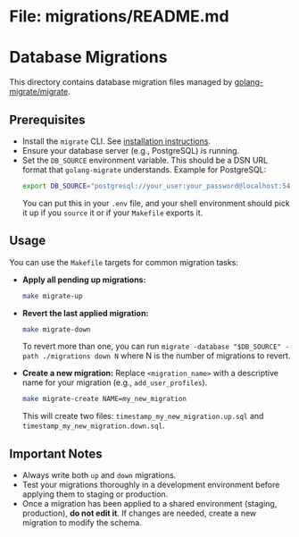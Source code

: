 # File: migrations/README.md
# Database Migrations

This directory contains database migration files managed by [golang-migrate/migrate](https://github.com/golang-migrate/migrate).

## Prerequisites

*   Install the `migrate` CLI. See [installation instructions](https://github.com/golang-migrate/migrate/tree/master/cmd/migrate).
*   Ensure your database server (e.g., PostgreSQL) is running.
*   Set the `DB_SOURCE` environment variable. This should be a DSN URL format that `golang-migrate` understands.
    Example for PostgreSQL:
    ```bash
    export DB_SOURCE="postgresql://your_user:your_password@localhost:5432/seattle_info_db?sslmode=disable"
    ```
    You can put this in your `.env` file, and your shell environment should pick it up if you `source` it or if your `Makefile` exports it.

## Usage

You can use the `Makefile` targets for common migration tasks:

*   **Apply all pending up migrations:**
    ```bash
    make migrate-up
    ```

*   **Revert the last applied migration:**
    ```bash
    make migrate-down
    ```
    To revert more than one, you can run `migrate -database "$DB_SOURCE" -path ./migrations down N` where N is the number of migrations to revert.

*   **Create a new migration:**
    Replace `<migration_name>` with a descriptive name for your migration (e.g., `add_user_profiles`).
    ```bash
    make migrate-create NAME=my_new_migration
    ```
    This will create two files: `timestamp_my_new_migration.up.sql` and `timestamp_my_new_migration.down.sql`.

## Important Notes

*   Always write both `up` and `down` migrations.
*   Test your migrations thoroughly in a development environment before applying them to staging or production.
*   Once a migration has been applied to a shared environment (staging, production), **do not edit it**. If changes are needed, create a new migration to modify the schema.